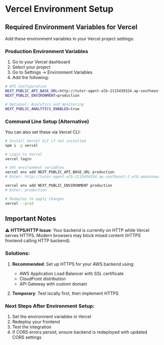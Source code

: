 # Vercel Environment Setup

## Required Environment Variables for Vercel

Add these environment variables in your Vercel project settings:

### Production Environment Variables

1. Go to your Vercel dashboard
2. Select your project
3. Go to Settings → Environment Variables
4. Add the following:

```bash
# API Configuration
NEXT_PUBLIC_API_BASE_URL=http://tutor-agent-alb-2115439324.ap-southeast-2.elb.amazonaws.com
NEXT_PUBLIC_ENVIRONMENT=production

# Optional: Analytics and monitoring
NEXT_PUBLIC_ANALYTICS_ENABLED=true
```

### Command Line Setup (Alternative)

You can also set these via Vercel CLI:

```bash
# Install Vercel CLI if not installed
npm i -g vercel

# Login to Vercel
vercel login

# Set environment variables
vercel env add NEXT_PUBLIC_API_BASE_URL production
# Enter: http://tutor-agent-alb-2115439324.ap-southeast-2.elb.amazonaws.com

vercel env add NEXT_PUBLIC_ENVIRONMENT production
# Enter: production

# Redeploy to apply changes
vercel --prod
```

## Important Notes

⚠️ **HTTPS/HTTP Issue**: Your backend is currently on HTTP while Vercel serves HTTPS. Modern browsers may block mixed content (HTTPS frontend calling HTTP backend).

### Solutions:
1. **Recommended**: Set up HTTPS for your AWS backend using:
   - AWS Application Load Balancer with SSL certificate
   - CloudFront distribution
   - API Gateway with custom domain

2. **Temporary**: Test locally first, then implement HTTPS

### Next Steps After Environment Setup:
1. Set the environment variables in Vercel
2. Redeploy your frontend
3. Test the integration
4. If CORS errors persist, ensure backend is redeployed with updated CORS settings
